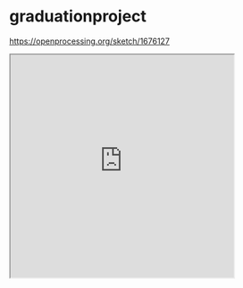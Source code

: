 # graduationproject
https://openprocessing.org/sketch/1676127

<iframe src="https://openprocessing.org/sketch/1699261/embed/" width="400" height="400"></iframe>
